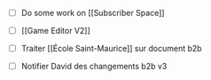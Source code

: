 - [ ] Do some work on [[Subscriber Space]]
- [ ] [[Game Editor V2]]
- [ ] Traiter [[École Saint-Maurice]] sur document b2b
- [ ] Notifier David des changements b2b v3



